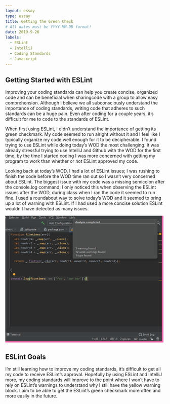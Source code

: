 ```yaml
---
layout: essay
type: essay
title: Getting the Green Check
# All dates must be YYYY-MM-DD format!
date: 2019-9-26
labels:
  - ESLint
  - IntelliJ
  - Coding Standards
  - Javascript
---
```


## Getting Started with ESLint
Improving your coding standards can help you create concise, organized code and can be beneficial when sharingcode with a group to allow easy comprehension. Although I believe we all subconsciously understand the importance of coding standards, writing code that adheres to such standards can be a huge pain. Even after coding for a couple years, it’s difficult for me to code to the standards of ESLint.

When first using ESLint, I didn’t understand the importance of getting its green checkmark. My code seemed to run alright without it and I feel like I typically organize my code well enough for it to be decipherable. I found trying to use ESLint while doing today’s WOD the most challenging. It was already stressful trying to use IntelliJ and Github with the WOD for the first time, by the time I started coding I was more concerned with getting my program to work than whether or not ESLint approved my code.

Looking back at today’s WOD, I had a lot of ESLint issues; I was rushing to finish the code before the WOD time ran out so I wasn’t very concerned about ESLint. The biggest issue with my code was a missing semicolon after the console.log command; I only noticed this when observing the ESLint issues after the WOD, during class when I ran the code it seemed to run fine. I used a roundabout way to solve today’s WOD and it seemed to bring up a lot of warning with ESLint. If I had used a more concise solution ESLint wouldn’t have detected as many issues.
<div class="ui medium rounded images">
  <img class="ui image" width=500 height=400 src="../images/ESLint.png">
</div>

## ESLint Goals
I’m still learning how to improve my coding standards, it’s difficult to get all my code to receive ESLint’s approval. Hopefully by using ESLint and IntelliJ more, my coding standards will improve to the point where I won’t have to rely on ESLint’s warnings to understand why I still have the yellow warning block. I aim to be able to get the ESLint’s green checkmark more often and more easily in the future.

